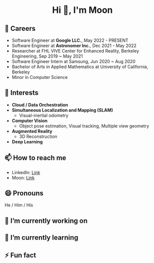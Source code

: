 <h1 align="center">Hi 👋, I'm Moon</h1>

## 🔭 Careers
- Software Engineer at **Google LLC.**, May 2022 - PRESENT
- Software Engineer at **Astronomer Inc.**, Dec 2021 - May 2022
- Researcher at FHL VIVE Center for Enhanced Reality, Berkeley Engineering, Sep 2019 ~ May 2021
- Software Engineer Intern at Samsung, Jun 2020 ~ Aug 2020
- Bachelor of Arts in Applied Mathematics at University of California, Berkeley
- Minor in Computer Science
 
## 🌱 Interests
- **Cloud / Data Orchestration**
- **Simultaneous Localization and Mapping (SLAM)**
  - Visual-inertial odometry
- **Computer Vision**
  - Object pose estimation, Visual tracking, Multiple view geometry
- **Augmented Reality**
  - 3D Reconstruction
- **Deep Learning**

## 📫 How to reach me
- LinkedIn: [Link](https://www.linkedin.com/in/moonwonlee/)
- Moon: [Link](https://www.codexmoon.com/)

## 😄 Pronouns
He / Him / His

## 🔭 I’m currently working on
## 🌱 I’m currently learning
## ⚡ Fun fact
